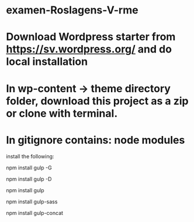 # examen-Roslagens-V-rme
# Download Wordpress starter from https://sv.wordpress.org/ and do local installation
# In wp-content -> theme directory folder, download this project as a zip or clone with terminal.
# In gitignore contains: node modules

install the following:

npm install gulp -G

npm install gulp -D

npm install gulp

npm install gulp-sass

npm install gulp-concat

